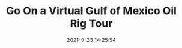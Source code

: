 ---
"title": "Go On a Virtual Gulf of Mexico Oil Rig Tour"
"date": "2021-9-23 14:25:54"
"feed_name": "RIGZONE"
"feed_website": "http://www.rigzone.com/"
"feed_rss": "http://www.rigzone.com/news/rss/rigzone_latest.aspx"
"link": "https://www.rigzone.com/news/go_on_a_virtual_gulf_of_mexico_oil_rig_tour-23-sep-2021-166513-article/?rss=true"
"file": "_posts/2021-1-1-34999c06395c50f4daa58784ba8e239189cbd046.md"
"accident": "0"
"drilling": "0"
"dead": "0"
"injured": "0"
"where": "unknown site"
---